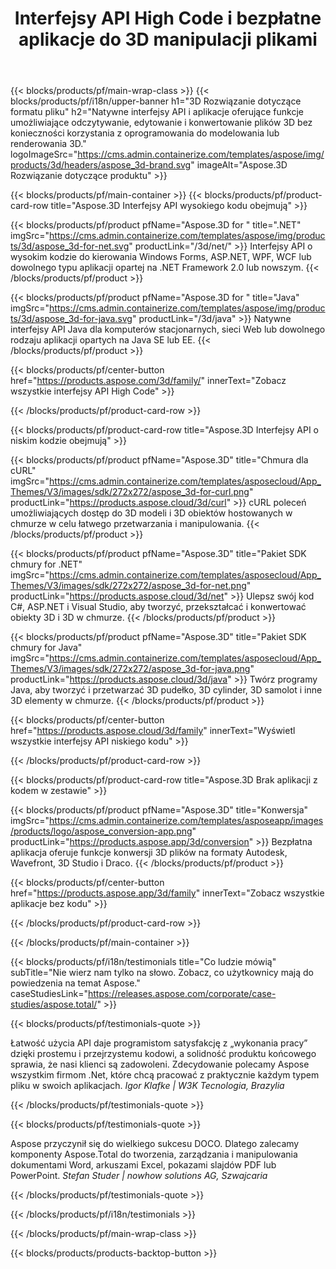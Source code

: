 ﻿---
title: Interfejsy API High Code i bezpłatne aplikacje do 3D manipulacji plikami 
weight: 1460
url: /pl/
description: Twórz, edytuj i konwertuj 3D pliki. Nie jest wymagane oprogramowanie do modelowania 3D. Pracuj z geometrią, hierarchią scen, udostępniaj lub dziel siatki, animuj obiekty, dodawaj kamerę docelową.
google_site_verification: pJzfspWbY9hmASAU3ozD0x1YVIt8rcjsmkvNtlT8jsM
---
{{< blocks/products/pf/main-wrap-class >}}
{{< blocks/products/pf/i18n/upper-banner h1="3D Rozwiązanie dotyczące formatu pliku" h2="Natywne interfejsy API i aplikacje oferujące funkcje umożliwiające odczytywanie, edytowanie i konwertowanie plików 3D bez konieczności korzystania z oprogramowania do modelowania lub renderowania 3D." logoImageSrc="https://cms.admin.containerize.com/templates/aspose/img/products/3d/headers/aspose_3d-brand.svg" imageAlt="Aspose.3D Rozwiązanie dotyczące produktu" >}}

{{< blocks/products/pf/main-container >}}
{{< blocks/products/pf/product-card-row title="Aspose.3D Interfejsy API wysokiego kodu obejmują" >}}

{{< blocks/products/pf/product pfName="Aspose.3D for " title=".NET" imgSrc="https://cms.admin.containerize.com/templates/aspose/img/products/3d/aspose_3d-for-net.svg" productLink="/3d/net/" >}}
Interfejsy API o wysokim kodzie do kierowania Windows Forms, ASP.NET, WPF, WCF lub dowolnego typu aplikacji opartej na .NET Framework 2.0 lub nowszym.
{{< /blocks/products/pf/product >}}

{{< blocks/products/pf/product pfName="Aspose.3D for " title="Java" imgSrc="https://cms.admin.containerize.com/templates/aspose/img/products/3d/aspose_3d-for-java.svg" productLink="/3d/java" >}}
Natywne interfejsy API Java dla komputerów stacjonarnych, sieci Web lub dowolnego rodzaju aplikacji opartych na Java SE lub EE.
{{< /blocks/products/pf/product >}}

{{< blocks/products/pf/center-button href="https://products.aspose.com/3d/family/" innerText="Zobacz wszystkie interfejsy API High Code" >}}

{{< /blocks/products/pf/product-card-row >}}

{{< blocks/products/pf/product-card-row title="Aspose.3D Interfejsy API o niskim kodzie obejmują" >}}

{{< blocks/products/pf/product pfName="Aspose.3D" title="Chmura dla cURL" imgSrc="https://cms.admin.containerize.com/templates/asposecloud/App_Themes/V3/images/sdk/272x272/aspose_3d-for-curl.png" productLink="https://products.aspose.cloud/3d/curl" >}}
cURL poleceń umożliwiających dostęp do 3D modeli i 3D obiektów hostowanych w chmurze w celu łatwego przetwarzania i manipulowania.
{{< /blocks/products/pf/product >}}

{{< blocks/products/pf/product pfName="Aspose.3D" title="Pakiet SDK chmury for .NET" imgSrc="https://cms.admin.containerize.com/templates/asposecloud/App_Themes/V3/images/sdk/272x272/aspose_3d-for-net.png" productLink="https://products.aspose.cloud/3d/net" >}}
Ulepsz swój kod C#, ASP.NET i Visual Studio, aby tworzyć, przekształcać i konwertować obiekty 3D i 3D w chmurze.
{{< /blocks/products/pf/product >}}

{{< blocks/products/pf/product pfName="Aspose.3D" title="Pakiet SDK chmury for Java" imgSrc="https://cms.admin.containerize.com/templates/asposecloud/App_Themes/V3/images/sdk/272x272/aspose_3d-for-java.png" productLink="https://products.aspose.cloud/3d/java" >}}
Twórz programy Java, aby tworzyć i przetwarzać 3D pudełko, 3D cylinder, 3D samolot i inne 3D elementy w chmurze.
{{< /blocks/products/pf/product >}}

{{< blocks/products/pf/center-button href="https://products.aspose.cloud/3d/family" innerText="Wyświetl wszystkie interfejsy API niskiego kodu" >}}

{{< /blocks/products/pf/product-card-row >}}

{{< blocks/products/pf/product-card-row title="Aspose.3D Brak aplikacji z kodem w zestawie" >}}

{{< blocks/products/pf/product pfName="Aspose.3D" title="Konwersja" imgSrc="https://cms.admin.containerize.com/templates/asposeapp/images/products/logo/aspose_conversion-app.png" productLink="https://products.aspose.app/3d/conversion" >}}
Bezpłatna aplikacja oferuje funkcje konwersji 3D plików na formaty Autodesk, Wavefront, 3D Studio i Draco.
{{< /blocks/products/pf/product >}}

{{< blocks/products/pf/center-button href="https://products.aspose.app/3d/family" innerText="Zobacz wszystkie aplikacje bez kodu" >}}

{{< /blocks/products/pf/product-card-row >}}

{{< /blocks/products/pf/main-container >}}

{{< blocks/products/pf/i18n/testimonials title="Co ludzie mówią" subTitle="Nie wierz nam tylko na słowo. Zobacz, co użytkownicy mają do powiedzenia na temat Aspose." caseStudiesLink="https://releases.aspose.com/corporate/case-studies/aspose.total/" >}}

{{< blocks/products/pf/testimonials-quote >}}
<p class="first">
 Łatwość użycia API daje programistom satysfakcję z „wykonania pracy” dzięki prostemu i przejrzystemu kodowi, a solidność produktu końcowego sprawia, że nasi klienci są zadowoleni. Zdecydowanie polecamy Aspose wszystkim firmom .Net, które chcą pracować z praktycznie każdym typem pliku w swoich aplikacjach.
 <em>
  Igor Klafke | W3K Tecnologia, Brazylia
 </em>
</p>

{{< /blocks/products/pf/testimonials-quote >}}

{{< blocks/products/pf/testimonials-quote >}}
<p class="second">
 Aspose przyczynił się do wielkiego sukcesu DOCO. Dlatego zalecamy komponenty Aspose.Total do tworzenia, zarządzania i manipulowania dokumentami Word, arkuszami Excel, pokazami slajdów PDF lub PowerPoint.
 <em>
  Stefan Studer | nowhow solutions AG, Szwajcaria
 </em>
</p>

{{< /blocks/products/pf/testimonials-quote >}}

{{< /blocks/products/pf/i18n/testimonials >}}

{{< /blocks/products/pf/main-wrap-class >}}

{{< blocks/products/products-backtop-button >}}